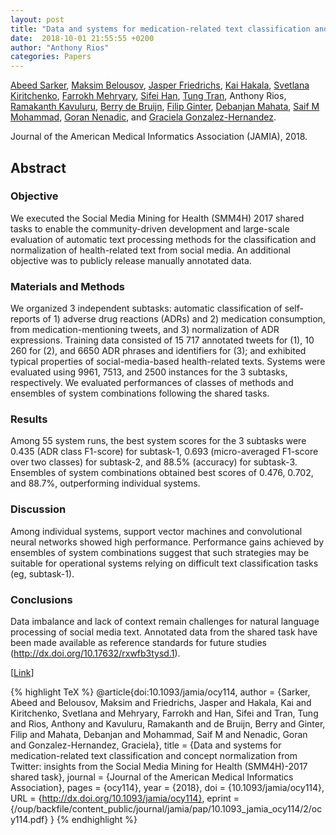 ```yaml
---
layout: post
title: "Data and systems for medication-related text classification and concept normalization from Twitter: insights from the Social Media Mining for Health (SMM4H)-2017 shared task"
date:  2018-10-01 21:55:55 +0200
author: "Anthony Rios"
categories: Papers
---
```


<a href="https://abeedsarker.com/">Abeed Sarker</a>, <a href="http://mabelous.com/">Maksim Belousov</a>, <a href="https://www.linkedin.com/in/jfriedrichs">Jasper Friedrichs</a>, <a href="https://research.utu.fi/converis/portal/Person/1071365?auxfun=&lang=fi_FI">Kai Hakala</a>, <a href="https://www.svkir.com/">Svetlana Kiritchenko</a>, <a href="https://research.utu.fi/converis/portal/Person/1099985">Farrokh Mehryary</a>, <a href="https://scholar.google.com/citations?user=Y2N8_WwAAAAJ&hl=en">Sifei Han</a>, <a href="http://tttran.net">Tung Tran</a>, Anthony Rios, <a href="https://scholar.google.com/citations?user=Y2N8_WwAAAAJ&hl=en">Ramakanth Kavuluru</a>, <a href="https://scholar.google.com/citations?user=6FIzM9cAAAAJ&hl=en">Berry de Bruijn</a>, <a href="https://fginter.github.io/">Filip Ginter</a>, <a href="https://sites.google.com/a/ualr.edu/debanjan-mahata/">Debanjan Mahata</a>, <a href="http://saifmohammad.com/">Saif M Mohammad</a>, <a href="https://personalpages.manchester.ac.uk/staff/gnenadic/">Goran Nenadic</a>, and <a href="https://healthlanguageprocessing.org/">Graciela Gonzalez-Hernandez</a>.

Journal of the American Medical Informatics Association (JAMIA), 2018.

## Abstract

### Objective
We executed the Social Media Mining for Health (SMM4H) 2017 shared tasks to enable the community-driven development and large-scale evaluation of automatic text processing methods for the classification and normalization of health-related text from social media. An additional objective was to publicly release manually annotated data.

### Materials and Methods
We organized 3 independent subtasks: automatic classification of self-reports of 1) adverse drug reactions (ADRs) and 2) medication consumption, from medication-mentioning tweets, and 3) normalization of ADR expressions. Training data consisted of 15 717 annotated tweets for (1), 10 260 for (2), and 6650 ADR phrases and identifiers for (3); and exhibited typical properties of social-media-based health-related texts. Systems were evaluated using 9961, 7513, and 2500 instances for the 3 subtasks, respectively. We evaluated performances of classes of methods and ensembles of system combinations following the shared tasks.

### Results
Among 55 system runs, the best system scores for the 3 subtasks were 0.435 (ADR class F1-score) for subtask-1, 0.693 (micro-averaged F1-score over two classes) for subtask-2, and 88.5% (accuracy) for subtask-3. Ensembles of system combinations obtained best scores of 0.476, 0.702, and 88.7%, outperforming individual systems.

### Discussion
Among individual systems, support vector machines and convolutional neural networks showed high performance. Performance gains achieved by ensembles of system combinations suggest that such strategies may be suitable for operational systems relying on difficult text classification tasks (eg, subtask-1).

### Conclusions
Data imbalance and lack of context remain challenges for natural language processing of social media text. Annotated data from the shared task have been made available as reference standards for future studies (http://dx.doi.org/10.17632/rxwfb3tysd.1).

[<a href="https://academic.oup.com/jamia/advance-article/doi/10.1093/jamia/ocy114/5113021">Link</a>]

{% highlight TeX %}
@article{doi:10.1093/jamia/ocy114,
 author = {Sarker, Abeed and Belousov, Maksim and Friedrichs, Jasper and Hakala, Kai and Kiritchenko, Svetlana and Mehryary, Farrokh and Han, Sifei and Tran, Tung and Rios, Anthony and Kavuluru, Ramakanth and de Bruijn, Berry and Ginter, Filip and Mahata, Debanjan and Mohammad, Saif M and Nenadic, Goran and Gonzalez-Hernandez, Graciela},
 title = {Data and systems for medication-related text classification and concept normalization from Twitter: insights from the Social Media Mining for Health (SMM4H)-2017 shared task},
 journal = {Journal of the American Medical Informatics Association},
 pages = {ocy114},
 year = {2018},
 doi = {10.1093/jamia/ocy114},
 URL = {http://dx.doi.org/10.1093/jamia/ocy114},
 eprint = {/oup/backfile/content_public/journal/jamia/pap/10.1093_jamia_ocy114/2/ocy114.pdf}
}
{% endhighlight %}
